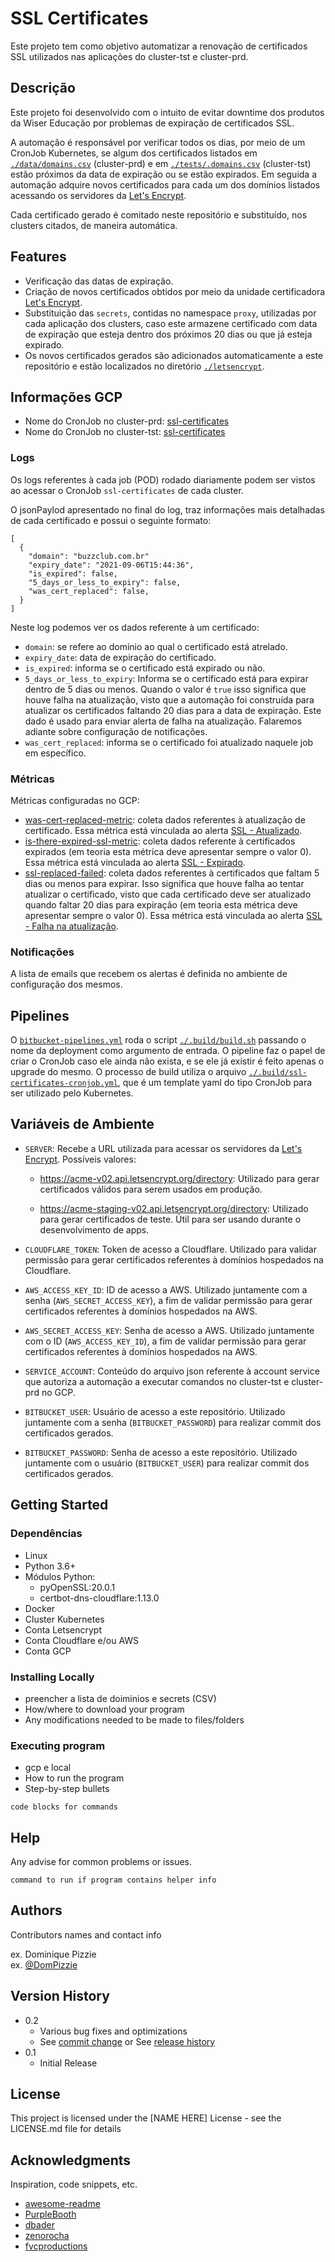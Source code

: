 # SSL Certificates

Este projeto tem como objetivo automatizar a renovação de certificados SSL utilizados nas aplicações do cluster-tst e cluster-prd.

## Descrição

Este projeto foi desenvolvido com o intuito de evitar downtime dos produtos da Wiser Educação por problemas de expiração de certificados SSL.

A automação é responsável por verificar todos os dias, por meio de um CronJob Kubernetes, se algum dos certificados listados em [```./data/domains.csv```](https://bitbucket.org/wisereducacao/ssl-certificates/src/master/data/domains.csv) (cluster-prd) e em [```./tests/.domains.csv```](https://bitbucket.org/wisereducacao/ssl-certificates/src/master/tests/.domains.csv) (cluster-tst) estão próximos da data de expiração ou se estão expirados. Em seguida a automação adquire novos certificados para cada um dos domínios listados acessando os servidores da [Let's Encrypt](https://letsencrypt.org/).

Cada certificado gerado é comitado neste repositório e substituído, nos clusters citados, de maneira automática.

## Features

* Verificação das datas de expiração.
* Criação de novos certificados obtidos por meio da unidade certificadora [Let's Encrypt](https://letsencrypt.org/).
* Substituição das ```secrets```, contidas no namespace ```proxy```, utilizadas por cada aplicação dos clusters, caso este armazene certificado com data de expiração que esteja dentro dos próximos 20 dias ou que já esteja expirado.
* Os novos certificados gerados são adicionados automaticamente a este repositório e estão localizados no diretório [```./letsencrypt```](https://bitbucket.org/wisereducacao/ssl-certificates/src/master/letsencrypt/).

## Informações GCP

* Nome do CronJob no cluster-prd: [ssl-certificates](https://console.cloud.google.com/kubernetes/cronjob/us-central1/cluster-prd/default/ssl-certificates/)
* Nome do CronJob no cluster-tst: [ssl-certificates](https://console.cloud.google.com/kubernetes/cronjob/us-central1-a/cluster-tst/default/ssl-certificates/)
### Logs

Os logs referentes à cada job (POD) rodado diariamente podem ser vistos ao acessar o CronJob ```ssl-certificates``` de cada cluster.

O jsonPaylod apresentado no final do log, traz informações mais detalhadas de cada certificado e possui o seguinte formato:

```
[
  {
    "domain": "buzzclub.com.br"
    "expiry_date": "2021-09-06T15:44:36",
    "is_expired": false,
    "5_days_or_less_to_expiry": false,
    "was_cert_replaced": false,
  }
]
```
Neste log podemos ver os dados referente à um certificado:

* ```domain```: se refere ao domínio ao qual o certificado está atrelado.
* ```expiry_date```: data de expiração do certificado.
* ```is_expired```: informa se o certificado está expirado ou não.
* ```5_days_or_less_to_expiry```: Informa se o certificado está para expirar dentro de 5 dias ou menos. Quando o valor é ```true``` isso significa que houve falha na atualização, visto que a automação foi construída para atualizar os certificados faltando 20 dias para a data de expiração. Este dado é usado para enviar alerta de falha na atualização. Falaremos adiante sobre configuração de notificações.
* ```was_cert_replaced```: informa se o certificado foi atualizado naquele job em específico.

### Métricas

Métricas configuradas no GCP:

* [was-cert-replaced-metric](https://console.cloud.google.com/logs/metrics?project=wiseup-102030): coleta dados referentes à atualização de certificado. Essa métrica está vinculada ao alerta [SSL - Atualizado](https://console.cloud.google.com/monitoring/alerting/policies/3457280891500976040?project=wiseup-102030).
* [is-there-expired-ssl-metric](https://console.cloud.google.com/logs/metrics?project=wiseup-102030): coleta dados referente à certificados expirados (em teoria esta métrica deve apresentar sempre o valor 0). Essa métrica está vinculada ao alerta [SSL - Expirado](https://console.cloud.google.com/monitoring/alerting/policies/12911683693827560920?project=wiseup-102030).
* [ssl-replaced-failed](https://console.cloud.google.com/logs/metrics?project=wiseup-102030): coleta dados referentes à certificados que faltam 5 dias ou menos para expirar. Isso significa que houve falha ao tentar atualizar o certificado, visto que cada certificado deve ser atualizado quando faltar 20 dias para expiração (em teoria esta métrica deve apresentar sempre o valor 0). Essa métrica está vinculada ao alerta [SSL - Falha na atualização](https://console.cloud.google.com/monitoring/alerting/policies/1567324046487602294?project=wiseup-102030).
### Notificações

A lista de emails que recebem os alertas é definida no ambiente de configuração dos mesmos.
## Pipelines

O [```bitbucket-pipelines.yml```](https://bitbucket.org/wisereducacao/ssl-certificates/src/master/bitbucket-pipelines.yml) roda o script [```./.build/build.sh```](https://bitbucket.org/wisereducacao/ssl-certificates/src/master/.build/build.sh/) passando o nome da deployment como argumento de entrada.
O pipeline faz o papel de criar o CronJob caso ele ainda não exista, e se ele já existir é feito apenas o upgrade do mesmo.
O processo de build utiliza o arquivo [```./.build/ssl-certificates-cronjob.yml```](https://bitbucket.org/wisereducacao/ssl-certificates/src/master/.build/ssl-certificates-cronjob.yml), que é um template yaml do tipo CronJob para ser utilizado pelo Kubernetes.

## Variáveis de Ambiente

* ```SERVER```: Recebe a URL utilizada para acessar os servidores da [Let's Encrypt](https://letsencrypt.org/). Possíveis valores:

    * https://acme-v02.api.letsencrypt.org/directory: Utilizado para gerar certificados válidos para serem usados em produção.

    * https://acme-staging-v02.api.letsencrypt.org/directory: Utilizado para gerar certificados de teste. Útil para ser usando durante o desenvolvimento de apps.

* ```CLOUDFLARE_TOKEN```: Token de acesso a Cloudflare. Utilizado para  validar permissão para gerar certificados referentes à domínios hospedados na Cloudflare.

* ```AWS_ACCESS_KEY_ID```: ID de acesso a AWS. Utilizado juntamente com a senha (```AWS_SECRET_ACCESS_KEY```), a fim de validar permissão para gerar certificados referentes à domínios hospedados na AWS.

* ```AWS_SECRET_ACCESS_KEY```: Senha de acesso a AWS. Utilizado juntamente com o ID (```AWS_ACCESS_KEY_ID```), a fim de validar permissão para gerar certificados referentes à domínios hospedados na AWS.

* ```SERVICE_ACCOUNT```: Conteúdo do arquivo json referente à account service que autoriza a automação a executar comandos no cluster-tst e cluster-prd no GCP.

* ```BITBUCKET_USER```: Usuário de acesso a este repositório. Utilizado juntamente com a senha (```BITBUCKET_PASSWORD```) para realizar commit dos certificados gerados.

* ```BITBUCKET_PASSWORD```: Senha de acesso a este repositório. Utilizado juntamente com o usuário (```BITBUCKET_USER```) para realizar commit dos certificados gerados.

## Getting Started

### Dependências

* Linux
* Python 3.6+
* Módulos Python:
    - pyOpenSSL:20.0.1
    - certbot-dns-cloudflare:1.13.0
* Docker
* Cluster Kubernetes
* Conta Letsencrypt
* Conta Cloudflare e/ou AWS
* Conta GCP


### Installing Locally

* preencher a lista de doiminios e secrets (CSV)
* How/where to download your program
* Any modifications needed to be made to files/folders

### Executing program

* gcp e local
* How to run the program
* Step-by-step bullets
```
code blocks for commands
```

## Help

Any advise for common problems or issues.
```
command to run if program contains helper info
```

## Authors

Contributors names and contact info

ex. Dominique Pizzie  
ex. [@DomPizzie](https://twitter.com/dompizzie)

## Version History

* 0.2
    * Various bug fixes and optimizations
    * See [commit change]() or See [release history]()
* 0.1
    * Initial Release

## License

This project is licensed under the [NAME HERE] License - see the LICENSE.md file for details

## Acknowledgments

Inspiration, code snippets, etc.
* [awesome-readme](https://github.com/matiassingers/awesome-readme)
* [PurpleBooth](https://gist.github.com/PurpleBooth/109311bb0361f32d87a2)
* [dbader](https://github.com/dbader/readme-template)
* [zenorocha](https://gist.github.com/zenorocha/4526327)
* [fvcproductions](https://gist.github.com/fvcproductions/1bfc2d4aecb01a834b46)